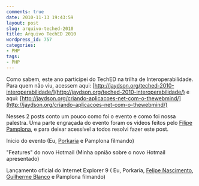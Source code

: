 ```yaml
---
comments: true
date: 2010-11-13 19:43:59
layout: post
slug: arquivo-teched-2010
title: Arquivo TechED 2010
wordpress_id: 757
categories:
- PHP
tags:
- PHP
---
```



Como sabem, este ano participei do TechED na trilha de Interoperabilidade.
Para quem não viu, acessem aqui: [http://jaydson.org/teched-2010-interoperabilidade/](http://jaydson.org/teched-2010-interoperabilidade/) e aqui: [http://jaydson.org/criando-aplicacoes-net-com-o-thewebmind/](http://jaydson.org/criando-aplicacoes-net-com-o-thewebmind/)

Nesses 2 posts conto um pouco como foi o evento e como foi nossa palestra.
Uma parte engraçada do evento foram os videos feitos pelo [Filipe Pamplona](http://twitter.com/filpamplona), e para deixar acessível a todos resolvi fazer este post.

Inicio do evento (Eu, [Porkaria](http://twitter.com/porkaria) e Pamplona filmando)<!-- more -->



"Features" do novo Hotmail (Minha opnião sobre o novo Hotmail apresentado)



Lançamento oficial do Internet Explorer 9 ( Eu, Porkaria, [Felipe Nascimento](http://twitter.com/felipenmoura), [Guilherme Blanco](http://twitter.com/guilhermeblanco) e Pamplona filmando)


